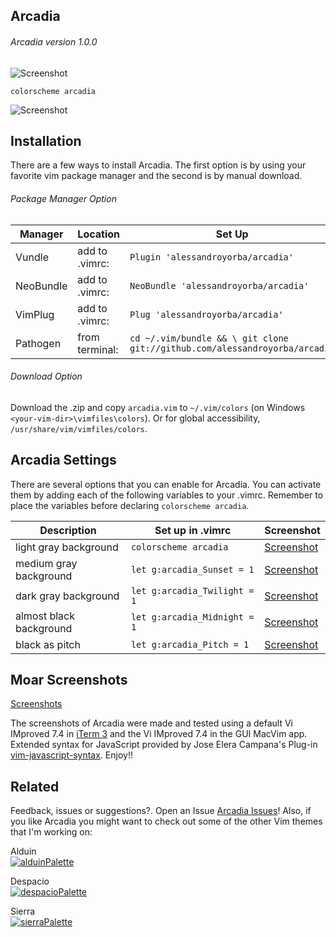 Arcadia
------
###### Arcadia version 1.0.0
![Screenshot](https://cloud.githubusercontent.com/assets/11221489/21464468/aa5a2740-c932-11e6-8a71-3db340179e7a.png)
```VimL
colorscheme arcadia
```
![Screenshot](https://cloud.githubusercontent.com/assets/11221489/21473303/aa6924aa-caba-11e6-96b6-62da81d54bae.png)


Installation
---------------
There are a few ways to install Arcadia. The first option is by using your favorite vim package manager and the second is by manual download.

###### Package Manager Option
| Manager          | Location        | Set Up                                                                    |
|------------------|-----------------|---------------------------------------------------------------------------|
| Vundle           | add to .vimrc:  | `Plugin 'alessandroyorba/arcadia'`                                         |
| NeoBundle        | add to .vimrc:  | `NeoBundle 'alessandroyorba/arcadia'`                                      |
| VimPlug          | add to .vimrc:  | `Plug 'alessandroyorba/arcadia'`                                           |
| Pathogen         | from terminal:  | `cd ~/.vim/bundle && \ git clone git://github.com/alessandroyorba/arcadia` |

###### Download Option
Download the .zip and copy `arcadia.vim` to `~/.vim/colors` (on Windows `<your-vim-dir>\vimfiles\colors`). Or for global accessibility, `/usr/share/vim/vimfiles/colors`.

Arcadia Settings
---------------
There are several options that you can enable for Arcadia. You can activate them by adding each of the following variables to your .vimrc. Remember to place the variables before declaring `colorscheme arcadia`.

| Description                        | Set up in .vimrc                            | Screenshot                                                                |
|------------------------------------|------------------------------------------|---------------------------------------------------------------------------|
| light gray background              | `colorscheme arcadia`                    | [Screenshot](https://cloud.githubusercontent.com/assets/11221489/21473303/aa6924aa-caba-11e6-96b6-62da81d54bae.png)|
| medium gray background             | `let g:arcadia_Sunset = 1`               | [Screenshot](https://cloud.githubusercontent.com/assets/11221489/21473305/b0574072-caba-11e6-8036-21c8f585c623.png)|
| dark  gray background              | `let g:arcadia_Twilight = 1`             | [Screenshot](https://cloud.githubusercontent.com/assets/11221489/21473307/b605f892-caba-11e6-8387-31b50906050b.png)|
| almost black background            | `let g:arcadia_Midnight = 1`             | [Screenshot](https://cloud.githubusercontent.com/assets/11221489/21473309/bbd67012-caba-11e6-823b-3e40ec3aba6e.png)|
| black as pitch                     | `let g:arcadia_Pitch = 1`                | [Screenshot](https://cloud.githubusercontent.com/assets/11221489/21473311/c1a4ae5a-caba-11e6-973b-df2ed46a7cf2.png)|

Moar Screenshots
----------------
[Screenshots](https://github.com/AlessandroYorba/Arcadia/issues/1)

The screenshots of Arcadia were made and tested using a default Vi IMproved 7.4 in [iTerm 3](https://www.iterm2.com) and the Vi IMproved 7.4 in the GUI MacVim app. Extended syntax for JavaScript provided by Jose Elera Campana's Plug-in [vim-javascript-syntax](https://github.com/jelera/vim-javascript-syntax). Enjoy!!

Related 
-------
Feedback, issues or suggestions?. Open an Issue [Arcadia Issues](https://github.com/AlessandroYorba/Arcadia/issues)! Also, if you like Arcadia you might want to check out some of the other Vim themes that I'm working on:  

Alduin  
[![alduinPalette](https://cloud.githubusercontent.com/assets/11221489/21478385/c632e44c-caff-11e6-9b0e-f5eb2a146dbb.png)](https://github.com/AlessandroYorba/Alduin) 

Despacio  
[![despacioPalette](https://cloud.githubusercontent.com/assets/11221489/21478144/5ac3afe0-cafd-11e6-90b2-e19411e3e0a3.png)](https://github.com/AlessandroYorba/Despacio) 

Sierra  
[![sierraPalette](https://cloud.githubusercontent.com/assets/11221489/21478384/c2959122-caff-11e6-9728-6da758989804.png)](https://github.com/AlessandroYorba/Sierra)
